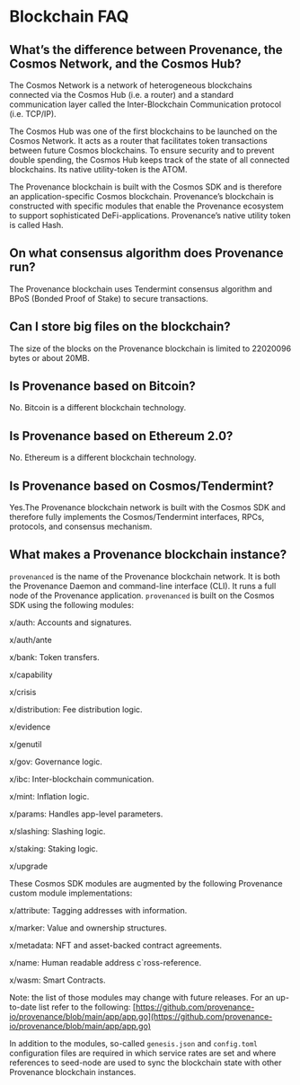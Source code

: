 # Blockchain FAQ

## What’s the difference between Provenance, the Cosmos Network, and the Cosmos Hub? <a id="whats-the-difference-between-provenance-the-cosmos-network-and-the-cosmos-hub"></a>

The Cosmos Network is a network of heterogeneous blockchains connected via the Cosmos Hub \(i.e. a router\) and a standard communication layer called the Inter-Blockchain Communication protocol \(i.e. TCP/IP\).

The Cosmos Hub was one of the first blockchains to be launched on the Cosmos Network. It acts as a router that facilitates token transactions between future Cosmos blockchains. To ensure security and to prevent double spending, the Cosmos Hub keeps track of the state of all connected blockchains. Its native utility-token is the ATOM.

The Provenance blockchain is built with the Cosmos SDK and is therefore an application-specific Cosmos blockchain. Provenance’s blockchain is constructed with specific modules that enable the Provenance ecosystem to support sophisticated DeFi-applications. Provenance’s native utility token is called Hash.

## On what consensus algorithm does Provenance run? <a id="on-what-consensus-algorithm-does-provenance-run"></a>

The Provenance blockchain uses Tendermint consensus algorithm and BPoS \(Bonded Proof of Stake\) to secure transactions.

## Can I store big files on the blockchain? <a id="how-can-i-store-big-files-on-the-blockchain"></a>

The size of the blocks on the Provenance blockchain is limited to 22020096 bytes or about 20MB.

## Is Provenance based on Bitcoin? <a id="is-provenance-based-on-bitcoin"></a>

No. Bitcoin is a different blockchain technology.

## Is Provenance based on Ethereum 2.0? <a id="is-provenance-based-on-ethereum-2-0"></a>

No. Ethereum is a different blockchain technology.

## Is Provenance based on Cosmos/Tendermint? <a id="is-provenance-based-on-cosmos-tendermint"></a>

Yes.The Provenance blockchain network is built with the Cosmos SDK and therefore fully implements the Cosmos/Tendermint interfaces, RPCs, protocols, and consensus mechanism.

## What makes a Provenance blockchain instance? <a id="what-makes-a-provenance-blockchain-instance"></a>

`provenanced` is the name of the Provenance blockchain network. It is both the Provenance Daemon and command-line interface \(CLI\). It runs a full node of the Provenance application. `provenanced` is built on the Cosmos SDK using the following modules:

x/auth: Accounts and signatures.

x/auth/ante

x/bank: Token transfers.

x/capability

x/crisis

x/distribution: Fee distribution logic.

x/evidence

x/genutil

x/gov: Governance logic.

x/ibc: Inter-blockchain communication.

x/mint: Inflation logic.

x/params: Handles app-level parameters.

x/slashing: Slashing logic.

x/staking: Staking logic.

x/upgrade

These Cosmos SDK modules are augmented by the following Provenance custom module implementations:

x/attribute: Tagging addresses with information.

x/marker: Value and ownership structures.

x/metadata: NFT and asset-backed contract agreements.

x/name: Human readable address c\`ross-reference.

x/wasm: Smart Contracts.

Note: the list of those modules may change with future releases. For an up-to-date list refer to the following: [https://github.com/provenance-io/provenance/blob/main/app/app.go](https://github.com/provenance-io/provenance/blob/main/app/app.go)

In addition to the modules, so-called `genesis.json` and `config.toml` configuration files are required in which service rates are set and where references to seed-node are used to sync the blockchain state with other Provenance blockchain instances.

